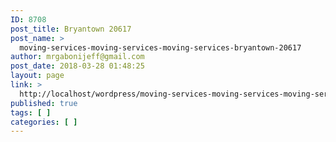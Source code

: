 ```yaml
---
ID: 8708
post_title: Bryantown 20617
post_name: >
  moving-services-moving-services-moving-services-bryantown-20617
author: mrgabonijeff@gmail.com
post_date: 2018-03-28 01:48:25
layout: page
link: >
  http://localhost/wordpress/moving-services-moving-services-moving-services-bryantown-20617/
published: true
tags: [ ]
categories: [ ]
---
```

